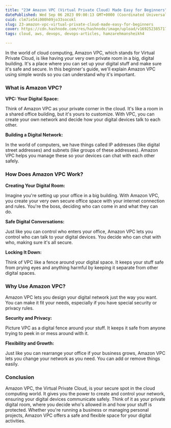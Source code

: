 ```yaml
---
title: "23# Amazon VPC (Virtual Private Cloud) Made Easy for Beginners"
datePublished: Wed Sep 06 2023 09:00:13 GMT+0000 (Coordinated Universal Time)
cuid: clm7ie54i000h09jo33socokl
slug: 23-amazon-vpc-virtual-private-cloud-made-easy-for-beginners
cover: https://cdn.hashnode.com/res/hashnode/image/upload/v1692523857172/2a6f578b-1beb-47f7-bcfa-d4093ab4531c.png
tags: cloud, aws, devops, devops-articles, hamzarehmansheikh4

---
```


In the world of cloud computing, Amazon VPC, which stands for Virtual Private Cloud, is like having your very own private room in a big, digital building. It's a place where you can set up your digital stuff and make sure it's safe and secure. In this beginner's guide, we'll explain Amazon VPC using simple words so you can understand why it's important.

### **What is Amazon VPC?**

**VPC: Your Digital Space:**

Think of Amazon VPC as your private corner in the cloud. It's like a room in a shared office building, but it's yours to customize. With VPC, you can create your own network and decide how your digital devices talk to each other.

**Building a Digital Network:**

In the world of computers, we have things called IP addresses (like digital street addresses) and subnets (like groups of these addresses). Amazon VPC helps you manage these so your devices can chat with each other safely.

### **How Does Amazon VPC Work?**

**Creating Your Digital Room:**

Imagine you're setting up your office in a big building. With Amazon VPC, you create your very own secure office space with your internet connection and rules. You're the boss, deciding who can come in and what they can do.

**Safe Digital Conversations:**

Just like you can control who enters your office, Amazon VPC lets you control who can talk to your digital devices. You decide who can chat with who, making sure it's all secure.

**Locking It Down:**

Think of VPC like a fence around your digital space. It keeps your stuff safe from prying eyes and anything harmful by keeping it separate from other digital spaces.

### **Why Use Amazon VPC?**

Amazon VPC lets you design your digital network just the way you want. You can make it fit your needs, especially if you have special security or privacy rules.

**Security and Privacy:**

Picture VPC as a digital fence around your stuff. It keeps it safe from anyone trying to peek in or mess around with it.

**Flexibility and Growth:**

Just like you can rearrange your office if your business grows, Amazon VPC lets you change your network as you need. You can add or remove things easily.

### **Conclusion**

Amazon VPC, the Virtual Private Cloud, is your secure spot in the cloud computing world. It gives you the power to create and control your network, ensuring your digital devices communicate safely. Think of it as your private digital room, where you decide who's allowed in and how your stuff is protected. Whether you're running a business or managing personal projects, Amazon VPC offers a safe and flexible space for your digital activities.